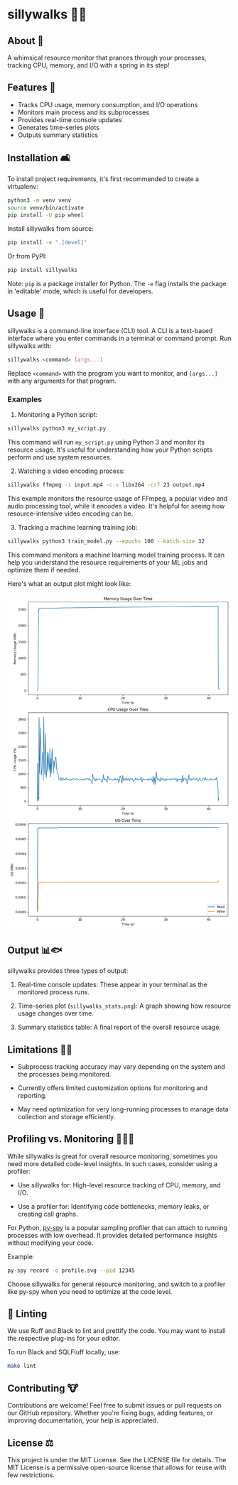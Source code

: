 # sillywalks 🎩👞

## About 🦜

A whimsical resource monitor that prances through your processes,
tracking CPU, memory, and I/O with a spring in its step!

## Features 🧀

- Tracks CPU usage, memory consumption, and I/O operations
- Monitors main process and its subprocesses
- Provides real-time console updates
- Generates time-series plots
- Outputs summary statistics

## Installation 🛋️

To install project requirements, it's first recommended to create a
virtualenv:

```bash
python3 -m venv venv
source venv/bin/activate
pip install -U pip wheel
```

Install sillywalks from source:

```bash
pip install -e ".[devel]"
```

Or from PyPI:

```bash
pip install sillywalks
```

Note: `pip` is a package installer for Python. The `-e` flag installs
the package in 'editable' mode, which is useful for developers.

## Usage 🥥

sillywalks is a command-line interface (CLI) tool. A CLI is a
text-based interface where you enter commands in a terminal or command
prompt. Run sillywalks with:

```bash
sillywalks <command> [args...]
```

Replace `<command>` with the program you want to monitor, and
`[args...]` with any arguments for that program.

### Examples

1. Monitoring a Python script:

```bash
sillywalks python3 my_script.py
```

This command will run `my_script.py` using Python 3 and monitor its
resource usage. It's useful for understanding how your Python scripts
perform and use system resources.

2. Watching a video encoding process:

```bash
sillywalks ffmpeg -i input.mp4 -c:v libx264 -crf 23 output.mp4
```

This example monitors the resource usage of FFmpeg, a popular video
and audio processing tool, while it encodes a video. It's helpful for
seeing how resource-intensive video encoding can be.

3. Tracking a machine learning training job:

```bash
sillywalks python3 train_model.py --epochs 100 --batch-size 32
```

This command monitors a machine learning model training process. It
can help you understand the resource requirements of your ML jobs and
optimize them if needed.

Here's what an output plot might look like:

[![process_stats.png](https://github.com/dnouri/sillywalks/blob/add-plot-example-to-readme/assets/process_stats.png?sanitize=true)](https://github.com/dnouri/sillywalks/blob/main/assets/process_stats.png)

## Output 📊🐟

sillywalks provides three types of output:

1. Real-time console updates: These appear in your terminal as the
   monitored process runs.

2. Time-series plot (`sillywalks_stats.png`): A graph showing how
   resource usage changes over time.

3. Summary statistics table: A final report of the overall resource
   usage.

## Limitations 🦸‍♂️

- Subprocess tracking accuracy may vary depending on the system and
  the processes being monitored.

- Currently offers limited customization options for monitoring and
  reporting.

- May need optimization for very long-running processes to manage data
  collection and storage efficiently.

## Profiling vs. Monitoring 🕵️‍♂️🧠

While sillywalks is great for overall resource monitoring, sometimes
you need more detailed code-level insights. In such cases, consider
using a profiler:

- Use sillywalks for: High-level resource tracking of CPU, memory, and
I/O.

- Use a profiler for: Identifying code bottlenecks, memory leaks, or
creating call graphs.

For Python, [py-spy](https://github.com/benfred/py-spy) is a popular
sampling profiler that can attach to running processes with low
overhead. It provides detailed performance insights without modifying
your code.

Example:

```bash
py-spy record -o profile.svg --pid 12345
```

Choose sillywalks for general resource monitoring, and switch to a
profiler like py-spy when you need to optimize at the code level.

## 🧹 Linting

We use Ruff and Black to lint and prettify the code.  You may want to
install the respective plug-ins for your editor.

To run Black and SQLFluff locally, use:

```bash
make lint
```

## Contributing 🐮

Contributions are welcome! Feel free to submit issues or pull requests
on our GitHub repository. Whether you're fixing bugs, adding features,
or improving documentation, your help is appreciated.

## License ⚖️

This project is under the MIT License. See the LICENSE file for
details. The MIT License is a permissive open-source license that
allows for reuse with few restrictions.
